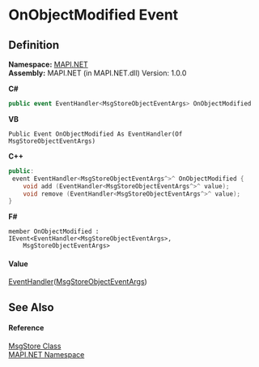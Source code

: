 # OnObjectModified Event




## Definition
**Namespace:** <a href="5bef4637-66f8-16d4-e5f4-4d0da57a1538.md">MAPI.NET</a>  
**Assembly:** MAPI.NET (in MAPI.NET.dll) Version: 1.0.0

**C#**
``` C#
public event EventHandler<MsgStoreObjectEventArgs> OnObjectModified
```
**VB**
``` VB
Public Event OnObjectModified As EventHandler(Of MsgStoreObjectEventArgs)
```
**C++**
``` C++
public:
 event EventHandler<MsgStoreObjectEventArgs^>^ OnObjectModified {
	void add (EventHandler<MsgStoreObjectEventArgs^>^ value);
	void remove (EventHandler<MsgStoreObjectEventArgs^>^ value);
}
```
**F#**
``` F#
member OnObjectModified : IEvent<EventHandler<MsgStoreObjectEventArgs>,
    MsgStoreObjectEventArgs>
```



#### Value
<a href="https://learn.microsoft.com/dotnet/api/system.eventhandler-1" target="_blank" rel="noopener noreferrer">EventHandler</a>(<a href="6d88cbf2-403c-24bb-f59d-466e86328fd4.md">MsgStoreObjectEventArgs</a>)

## See Also


#### Reference
<a href="6f2a2863-4894-51bc-e286-04b5a90167ef.md">MsgStore Class</a>  
<a href="5bef4637-66f8-16d4-e5f4-4d0da57a1538.md">MAPI.NET Namespace</a>  
